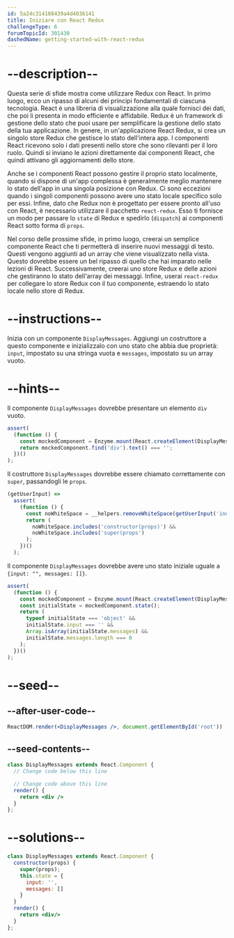 ```yaml
---
id: 5a24c314108439a4d4036141
title: Iniziare con React Redux
challengeType: 6
forumTopicId: 301430
dashedName: getting-started-with-react-redux
---
```


# --description--

Questa serie di sfide mostra come utilizzare Redux con React. In primo luogo, ecco un ripasso di alcuni dei principi fondamentali di ciascuna tecnologia. React è una libreria di visualizzazione alla quale fornisci dei dati, che poi li presenta in modo efficiente e affidabile. Redux è un framework di gestione dello stato che puoi usare per semplificare la gestione dello stato della tua applicazione. In genere, in un'applicazione React Redux, si crea un singolo store Redux che gestisce lo stato dell'intera app. I componenti React ricevono solo i dati presenti nello store che sono rilevanti per il loro ruolo. Quindi si inviano le azioni direttamente dai componenti React, che quindi attivano gli aggiornamenti dello store.

Anche se i componenti React possono gestire il proprio stato localmente, quando si dispone di un'app complessa è generalmente meglio mantenere lo stato dell'app in una singola posizione con Redux. Ci sono eccezioni quando i singoli componenti possono avere uno stato locale specifico solo per essi. Infine, dato che Redux non è progettato per essere pronto all'uso con React, è necessario utilizzare il pacchetto `react-redux`. Esso ti fornisce un modo per passare lo `state` di Redux e spedirlo (`dispatch`) ai componenti React sotto forma di `props`.

Nel corso delle prossime sfide, in primo luogo, creerai un semplice componente React che ti permetterà di inserire nuovi messaggi di testo. Questi vengono aggiunti ad un array che viene visualizzato nella vista. Questo dovrebbe essere un bel ripasso di quello che hai imparato nelle lezioni di React. Successivamente, creerai uno store Redux e delle azioni che gestiranno lo stato dell'array dei messaggi. Infine, userai `react-redux` per collegare lo store Redux con il tuo componente, estraendo lo stato locale nello store di Redux.

# --instructions--

Inizia con un componente `DisplayMessages`. Aggiungi un costruttore a questo componente e inizializzalo con uno stato che abbia due proprietà: `input`, impostato su una stringa vuota e `messages`, impostato su un array vuoto.

# --hints--

Il componente `DisplayMessages` dovrebbe presentare un elemento `div` vuoto.

```js
assert(
  (function () {
    const mockedComponent = Enzyme.mount(React.createElement(DisplayMessages));
    return mockedComponent.find('div').text() === '';
  })()
);
```

Il costruttore `DisplayMessages` dovrebbe essere chiamato correttamente con `super`, passandogli le `props`.

```js
(getUserInput) =>
  assert(
    (function () {
      const noWhiteSpace = __helpers.removeWhiteSpace(getUserInput('index'));
      return (
        noWhiteSpace.includes('constructor(props)') &&
        noWhiteSpace.includes('super(props')
      );
    })()
  );
```

Il componente `DisplayMessages` dovrebbe avere uno stato iniziale uguale a `{input: "", messages: []}`.

```js
assert(
  (function () {
    const mockedComponent = Enzyme.mount(React.createElement(DisplayMessages));
    const initialState = mockedComponent.state();
    return (
      typeof initialState === 'object' &&
      initialState.input === '' &&
      Array.isArray(initialState.messages) &&
      initialState.messages.length === 0
    );
  })()
);
```

# --seed--

## --after-user-code--

```jsx
ReactDOM.render(<DisplayMessages />, document.getElementById('root'))
```

## --seed-contents--

```jsx
class DisplayMessages extends React.Component {
  // Change code below this line

  // Change code above this line
  render() {
    return <div />
  }
};
```

# --solutions--

```jsx
class DisplayMessages extends React.Component {
  constructor(props) {
    super(props);
    this.state = {
      input: '',
      messages: []
    }
  }
  render() {
    return <div/>
  }
};
```

